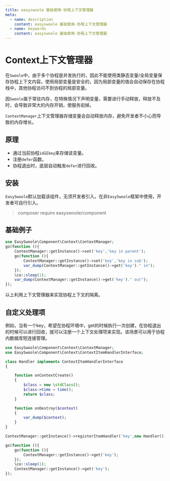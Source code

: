 ```yaml
---
title: easyswoole 基础使用-协程上下文管理器
meta:
  - name: description
    content: easyswoole 基础使用-协程上下文管理器
  - name: keywords
    content: easyswoole 基础使用-协程上下文管理器
---
```


# Context上下文管理器

在`Swoole`中，由于多个协程是并发执行的，因此不能使用类静态变量/全局变量保存协程上下文内容。使用局部变量是安全的，因为局部变量的值会自动保存在协程栈中，其他协程访问不到协程的局部变量。
  
因`Swoole`属于常驻内存，在特殊情况下声明变量，需要进行手动释放，释放不及时，会导致非常大的内存开销，使服务宕掉。

`ContextManager`上下文管理器存储变量会自动释放内存，避免开发者不小心而导致的内存增长。

## 原理

- 通过当前协程`id`以`key`来存储该变量。
- 注册`defer`函数。
- 协程退出时，底层自动触发`defer`进行回收。

## 安装

`EasySwoole`默认加载该组件，无须开发者引入。在非`EasySwoole`框架中使用，开发者可自行引入。

> composer require easyswoole/component

##  基础例子
```php
use EasySwoole\Component\Context\ContextManager;
go(function (){
    ContextManager::getInstance()->set('key','key in parent');
    go(function (){
        ContextManager::getInstance()->set('key','key in sub');
        var_dump(ContextManager::getInstance()->get('key')." in");
    });
    \co::sleep(1);
    var_dump(ContextManager::getInstance()->get('key')." out");
});
```
以上利用上下文管理器来实现协程上下文的隔离。

## 自定义处理项

例如，当有一个key，希望在协程环境中，get的时候执行一次创建，在协程退出的时候可以进行回收，就可以注册一个上下文处理项来实现。该场景可以用于协程内数据库短连接管理。

```php
use EasySwoole\Component\Context\ContextManager;
use EasySwoole\Component\Context\ContextItemHandlerInterface;

class Handler implements ContextItemHandlerInterface
{

    function onContextCreate()
    {
        $class = new \stdClass();
        $class->time = time();
        return $class;
    }

    function onDestroy($context)
    {
        var_dump($context);
    }
}

ContextManager::getInstance()->registerItemHandler('key',new Handler());

go(function (){
    go(function (){
        ContextManager::getInstance()->get('key');
    });
    \co::sleep(1);
    ContextManager::getInstance()->get('key');
});
```
